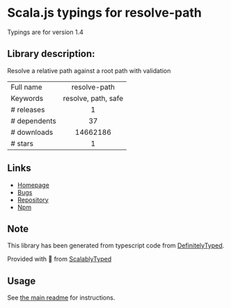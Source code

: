 
# Scala.js typings for resolve-path

Typings are for version 1.4

## Library description:
Resolve a relative path against a root path with validation

|                    |                 |
| ------------------ | :-------------: |
| Full name          | resolve-path |
| Keywords           | resolve, path, safe |
| # releases         | 1 |
| # dependents       | 37 |
| # downloads        | 14662186 |
| # stars            | 1 |

## Links
- [Homepage](https://github.com/pillarjs/resolve-path#readme)
- [Bugs](https://github.com/pillarjs/resolve-path/issues)
- [Repository](https://github.com/pillarjs/resolve-path)
- [Npm](https://www.npmjs.com/package/resolve-path)
    


## Note
This library has been generated from typescript code from [DefinitelyTyped](https://definitelytyped.org).

Provided with :purple_heart: from [ScalablyTyped](https://github.com/oyvindberg/ScalablyTyped)

## Usage
See [the main readme](../../readme.md) for instructions.


